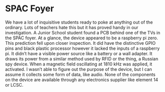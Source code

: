# SPAC Foyer
We have a lot of inquisitive students ready to poke at anything out of the ordinary. Lots of teachers hate this but it has proved handy in our investigation. A Junior School student found a PCB behind one of the TVs in the SPAC foyer. 
At a glance, the device appeared to be a raspberry pi zero. This prediction fell upon closer inspection. It did have the distinctive GPIO pins and black plastic processor however it lacked the inputs of a raspberry pi. It didn’t have a visible power source like a battery or a wall adapter. It draws its power from a similar method used by RFID or the thing, a Russian spy device. When a magnetic field oscillating at 1810 kHz was applied, it activated. 
I wasn’t able to figure out the purpose of the device, but I can assume it collects some form of data, like audio. None of the components on the device are available through any electronics supplier like element 14 or LCSC. 
